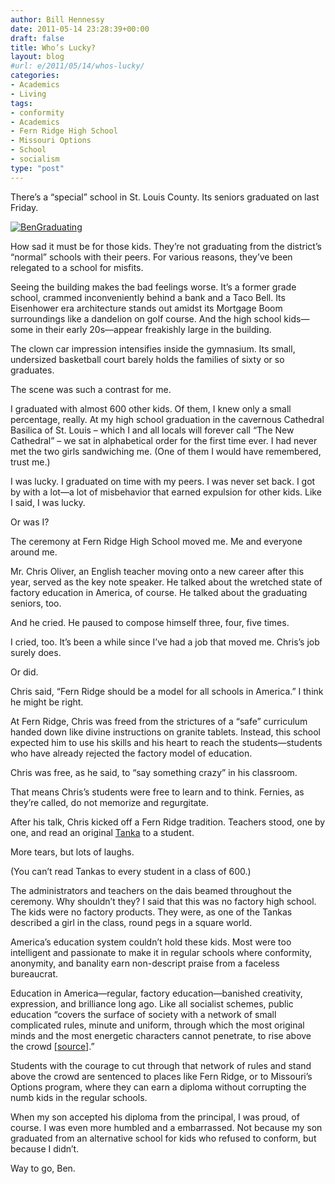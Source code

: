 ```yaml
---
author: Bill Hennessy
date: 2011-05-14 23:28:39+00:00
draft: false
title: Who’s Lucky?
layout: blog
#url: e/2011/05/14/whos-lucky/
categories:
- Academics
- Living
tags:
- conformity
- Academics
- Fern Ridge High School
- Missouri Options
- School
- socialism
type: "post"
---
```


There’s a “special” school in St. Louis County. Its seniors graduated on last Friday.

[![BenGraduating](https://hennessysview.com/wp-content/uploads/2011/05/BenGraduating_thumb.jpg)
](https://hennessysview.com/wp-content/uploads/2011/05/BenGraduating.jpg)

How sad it must be for those kids. They’re not graduating from the district’s “normal” schools with their peers. For various reasons, they’ve been relegated to a school for misfits. 

Seeing the building makes the bad feelings worse. It’s a former grade school, crammed inconveniently behind a bank and a Taco Bell. Its Eisenhower era architecture stands out amidst its Mortgage Boom surroundings like a dandelion on golf course. And the high school kids—some in their early 20s—appear freakishly large in the building. 

The clown car impression intensifies inside the gymnasium. Its small, undersized basketball court barely holds the families of sixty or so graduates. 

The scene was such a contrast for me. 

I graduated with almost 600 other kids. Of them, I knew only a small percentage, really. At my high school graduation in the cavernous Cathedral Basilica of St. Louis – which I and all locals will forever call “The New Cathedral” – we sat in alphabetical order for the first time ever. I had never met the two girls sandwiching me. (One of them I would have remembered, trust me.)

I was lucky. I graduated on time with my peers. I was never set back. I got by with a lot—a lot of misbehavior that earned expulsion for other kids. Like I said, I was lucky. 

Or was I?

The ceremony at Fern Ridge High School moved me. Me and everyone around me. 

Mr. Chris Oliver, an English teacher moving onto a new career after this year, served as the key note speaker. He talked about the wretched state of factory education in America, of course. He talked about the graduating seniors, too.

And he cried. He paused to compose himself three, four, five times. 

I cried, too. It’s been a while since I’ve had a job that moved me. Chris’s job surely does. 

Or did.

Chris said, “Fern Ridge should be a model for all schools in America.” I think he might be right. 

At Fern Ridge, Chris was freed from the strictures of a “safe” curriculum handed down like divine instructions on granite tablets. Instead, this school expected him to use his skills and his heart to reach the students—students who have already rejected the factory model of education.

Chris was free, as he said, to “say something crazy” in his classroom. 

That means Chris’s students were free to learn and to think. Fernies, as they’re called, do not memorize and regurgitate. 

After his talk, Chris kicked off a Fern Ridge tradition. Teachers stood, one by one, and read an original [Tanka](https://en.wikipedia.org/wiki/Waka_(poetry)#Tanka) to a student. 

More tears, but lots of laughs.

(You can’t read Tankas to every student in a class of 600.)

The administrators and teachers on the dais beamed throughout the ceremony. Why shouldn’t they? I said that this was no factory high school. The kids were no factory products. They were, as one of the Tankas described a girl in the class, round pegs in a square world. 

America’s education system couldn’t hold these kids. Most were too intelligent and passionate to make it in regular schools where conformity, anonymity, and banality earn non-descript praise from a faceless bureaucrat. 

Education in America—regular, factory education—banished creativity, expression, and brilliance long ago. Like all socialist schemes, public education “covers the surface of society with a network of small complicated rules, minute and uniform, through which the most original minds and the most energetic characters cannot penetrate, to rise above the crowd [[source](https://xroads.virginia.edu/~HYPER/DETOC/ch4_06.htm)].”

Students with the courage to cut through that network of rules and stand above the crowd are sentenced to places like Fern Ridge, or to Missouri’s Options program, where they can earn a diploma without corrupting the numb kids in the regular schools.

When my son accepted his diploma from the principal, I was proud, of course. I was even more humbled and a embarrassed. Not because my son graduated from an alternative school for kids who refused to conform, but because I didn’t.

Way to go, Ben.
